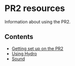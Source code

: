 # PR2 resources
Information about using the PR2.

## Contents
- [Getting set up on the PR2](https://github.com/hcrlab/wiki/blob/master/development_environment_setup/pr2.md)
- [Using Hydro](https://github.com/hcrlab/wiki/blob/master/pr2/pr2_hydro.md)
- [Sound](https://github.com/hcrlab/wiki/blob/master/pr2/sound.md)
